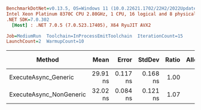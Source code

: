 ``` ini

BenchmarkDotNet=v0.13.5, OS=Windows 11 (10.0.22621.1702/22H2/2022Update/SunValley2), VM=Hyper-V
Intel Xeon Platinum 8370C CPU 2.80GHz, 1 CPU, 16 logical and 8 physical cores
.NET SDK=7.0.302
  [Host] : .NET 7.0.5 (7.0.523.17405), X64 RyuJIT AVX2

Job=MediumRun  Toolchain=InProcessEmitToolchain  IterationCount=15  
LaunchCount=2  WarmupCount=10  

```
|                  Method |     Mean |    Error |   StdDev | Ratio | Allocated | Alloc Ratio |
|------------------------ |---------:|---------:|---------:|------:|----------:|------------:|
|    ExecuteAsync_Generic | 29.91 ns | 0.117 ns | 0.168 ns |  1.00 |         - |          NA |
| ExecuteAsync_NonGeneric | 32.02 ns | 0.084 ns | 0.121 ns |  1.07 |         - |          NA |
